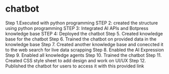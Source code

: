 # chatbot

Step 1.Executed with python programming
STEP 2: created the structure using python programming
STEP 3: Integrated AI APIs and Botpress knowledge base
STEP 4: Deployed the chatbot
Step 5. Created knowledge base for the chatbot
Step 6. Trained the chatbot on provided data in the knowledge base
Step 7. Created another knowledge base and coneccted it to the web search for live data scrapping
Step 8. Enabled the AI Expression
Step 9. Enabled all knowledge agents
Step 10. Trained the chatbot
Step 11. Created CSS style sheet to add design and work on UI/UX
Step 12. Published the chatbot for users to access it with this provided link
